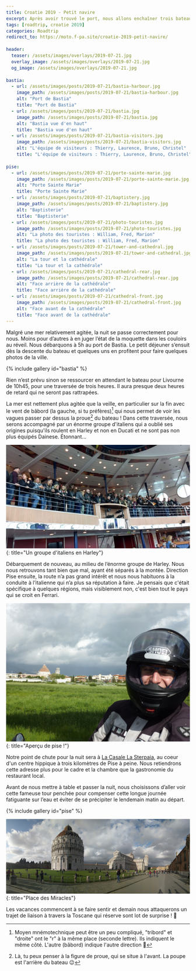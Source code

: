 ```yaml
---
title: Croatie 2019 - Petit navire
excerpt: Après avoir trouvé le port, nous allons enchaîner trois bateau épuisants. 
tags: [roadtrip, croatie 2019]
categories: Roadtrip
redirect_to: https://moto.f-pa.site/croatie-2019-petit-navire/

header:
  teaser: /assets/images/overlays/2019-07-21.jpg
  overlay_image: /assets/images/overlays/2019-07-21.jpg
  og_image: /assets/images/overlays/2019-07-21.jpg

bastia:
  - url: /assets/images/posts/2019-07-21/bastia-harbour.jpg
    image_path: /assets/images/posts/2019-07-21/bastia-harbour.jpg
    alt: "Port de Bastia"
    title: "Port de Bastia"
  - url: /assets/images/posts/2019-07-21/bastia.jpg
    image_path: /assets/images/posts/2019-07-21/bastia.jpg
    alt: "Bastia vue d'en haut"
    title: "Bastia vue d'en haut"
  - url: /assets/images/posts/2019-07-21/bastia-visitors.jpg
    image_path: /assets/images/posts/2019-07-21/bastia-visitors.jpg
    alt: "L'équipe de visiteurs : Thierry, Laurence, Bruno, Christel"
    title: "L'équipe de visiteurs : Thierry, Laurence, Bruno, Christel"

pise:
  - url: /assets/images/posts/2019-07-21/porte-sainte-marie.jpg
    image_path: /assets/images/posts/2019-07-21/porte-sainte-marie.jpg
    alt: "Porte Sainte Marie"
    title: "Porte Sainte Marie"
  - url: /assets/images/posts/2019-07-21/baptistery.jpg
    image_path: /assets/images/posts/2019-07-21/baptistery.jpg
    alt: "Baptisterie"
    title: "Baptisterie"
  - url: /assets/images/posts/2019-07-21/photo-touristes.jpg
    image_path: /assets/images/posts/2019-07-21/photo-touristes.jpg
    alt: "La photo des touristes : William, Fred, Marion"
    title: "La photo des touristes : William, Fred, Marion"
  - url: /assets/images/posts/2019-07-21/tower-and-cathedral.jpg
    image_path: /assets/images/posts/2019-07-21/tower-and-cathedral.jpg
    alt: "La tour et la cathédrale"
    title: "La tour et la cathédrale"
  - url: /assets/images/posts/2019-07-21/cathedral-rear.jpg
    image_path: /assets/images/posts/2019-07-21/cathedral-rear.jpg
    alt: "Face arrière de la cathédrale"
    title: "Face arrière de la cathédrale"
  - url: /assets/images/posts/2019-07-21/cathedral-front.jpg
    image_path: /assets/images/posts/2019-07-21/cathedral-front.jpg
    alt: "Face avant de la cathédrale"
    title: "Face avant de la cathédrale"
---
```


Malgré une mer relativement agitée, la nuit se passe correctement pour nous. Moins pour d’autres à en juger l’état de
la moquette dans les couloirs au réveil. Nous débarquons à 5h au port de Bastia. Le petit déjeuner s’ensuit dès la
descente du bateau et quelques uns en profitent pour faire quelques photos de la ville.

{% include gallery id="bastia" %}

Rien n’est prévu sinon se ressourcer en attendant le bateau pour Livourne de 10h45, pour une traversée de trois heures.
Il aura presque deux heures de retard qui ne seront pas rattrapées.

La mer est nettement plus agitée que la veille, en particulier sur la fin avec le vent de bâbord
(la gauche, si tu préfères)[^1] qui nous permet de voir les vagues passer par dessus la proue[^2] du bateau !
Dans cette traversée, nous serons accompagné par un énorme groupe d'italiens qui a oublié ses origines puisqu'ils
roulent en Harley et non en Ducati et ne sont pas non plus équipés Dainese. Étonnant...

[![Un groupe d'italiens en Harley](/assets/images/posts/2019-07-21/italians.jpg)](/assets/images/posts/2019-07-21/italians.jpg){: title="Un groupe d'italiens en Harley"}

Débarquement de nouveau, au milieu de l’énorme groupe de Harley. Nous nous retrouvons tant bien que mal, ayant été
séparés à la montée. Direction Pise ensuite, la route n’a pas grand intérêt et nous nous habituons à la
conduite à l’italienne qui n’a plus sa réputation à faire. Je pensais que c'était spécifique à quelques régions, mais
visiblement non, c'est bien tout le pays qui se croit en Ferrari.

[![Aperçu de pise !](/assets/images/posts/2019-07-21/pise-preview.jpg)](/assets/images/posts/2019-07-21/pise-preview.jpg){: title="Aperçu de pise !"}

Notre point de chute pour la nuit sera à [La Casale La Sterpaia](http://www.casalelasterpaia.com/), au coeur d'un centre hippique
à trois kilomètres de Pise à peine. Nous retiendrons cette adresse plus pour le cadre et la chambre que la gastronomie
du restaurant local.

Avant de nous mettre à table et passer la nuit, nous choisissons d’aller voir cette fameuse tour penchée pour compenser
cette longue journée fatiguante sur l’eau et éviter de se précipiter le lendemain matin au départ.

{% include gallery id="pise" %}

[![Place des Miracles](/assets/images/posts/2019-07-21/miracles-place.jpg)](/assets/images/posts/2019-07-21/miracles-place.jpg){: title="Place des Miracles"}

Les vacances commencent à se faire sentir et demain nous attaquerons un trajet de liaison à travers la Toscane qui
réserve sont lot de surprise ! &#x1F642;

[^1]: Moyen mnémotechnique peut être un peu compliqué, "tribord" et "droite" ont le "r" à la même place (seconde lettre). Ils indiquent le même côté. L'autre (bâbord) indique l'autre direction &#x1F642;
[^2]: Là, tu peux penser à la figure de proue, qui se situe à l'avant. La poupe est l'arrière du bateau &#x1F609;
